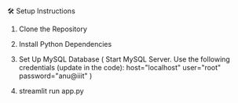 🛠️ Setup Instructions

1.  Clone the Repository

2.  Install Python Dependencies

3.  Set Up MySQL Database (
      Start MySQL Server.
      Use the following credentials (update in the code):
            host="localhost"
            user="root"
            password="anu@iiit"
    )
4.  streamlit run app.py
